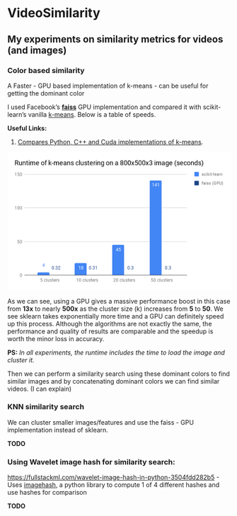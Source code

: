 # VideoSimilarity

## My experiments on similarity metrics for videos (and images)

### Color based similarity

A Faster - GPU based implementation of k-means - can be useful for getting the dominant color

I used Facebook’s [**faiss**](https://github.com/facebookresearch/faiss) GPU implementation and compared it with scikit-learn’s vanilla [k-means](http://scikit-learn.org/stable/modules/generated/sklearn.cluster.KMeans.html). Below is a table of speeds.

**Useful Links:**
1. [Compares Python, C++ and Cuda implementations of k-means](http://www.goldsborough.me/c++/python/cuda/2017/09/10/20-32-46-exploring_k-means_in_python,_c++_and_cuda).

![Runtime of k-means clustering on a 800x500x3 image (seconds)](https://github.com/CoderHam/VideoSimilarity/blob/master/chart.png)

As we can see, using a GPU gives a massive performance boost in this case from **13x** to nearly **500x** as the cluster size (k) increases from **5** to **50**. We see sklearn takes exponentially more time and a GPU can definitely speed up this process. Although the algorithms are not exactly the same, the performance and quality of results are comparable and the speedup is worth the minor loss in accuracy.

**PS:** _In all experiments, the runtime includes the time to load the image and cluster it._

Then we can perform a similarity search using these dominant colors to find similar images and by concatenating dominant colors we can find similar videos.
(I can explain)

### KNN similarity search

We can cluster smaller images/features and use the faiss - GPU implementation instead of sklearn.

**TODO**

### Using Wavelet image hash for similarity search:

https://fullstackml.com/wavelet-image-hash-in-python-3504fdd282b5 - Uses [imagehash](https://pypi.org/project/ImageHash/), a python library to compute 1 of 4 different hashes and use hashes for comparison

**TODO**
